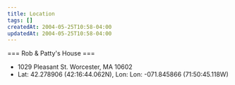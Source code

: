 ```yaml
---
title: Location
tags: []
createdAt: 2004-05-25T10:58-04:00
updatedAt: 2004-05-25T10:58-04:00
---
```



=== Rob & Patty's House ===
* 1029 Pleasant St. Worcester, MA 10602
* Lat: 42.278906 (42:16:44.062N), Lon: Lon: -071.845866 (71:50:45.118W)

